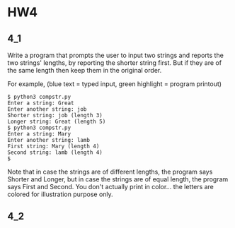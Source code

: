 # HW4

## 4_1
Write a program that prompts the user to input two strings and reports the two strings' lengths, by reporting the shorter string first. But if they are of the same length then keep them in the original order.  

For example, (blue text = typed input, green highlight = program printout)
```
$ python3 compstr.py
Enter a string: Great
Enter another string: job
Shorter string: job (length 3)
Longer string: Great (length 5)
$ python3 compstr.py
Enter a string: Mary
Enter another string: lamb
First string: Mary (length 4)
Second string: lamb (length 4)
$
```
Note that in case the strings are of different lengths, the program says Shorter and Longer, but in case the strings are of equal length, the program says First and Second.  You don't actually print in color… the letters are colored for illustration purpose only.

## 4_2

